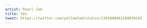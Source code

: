 ```yaml
---
artist: Pearl Jam
title: Ten
tweet: https://twitter.com/yellowled/status/1391800461100036101
---
```

